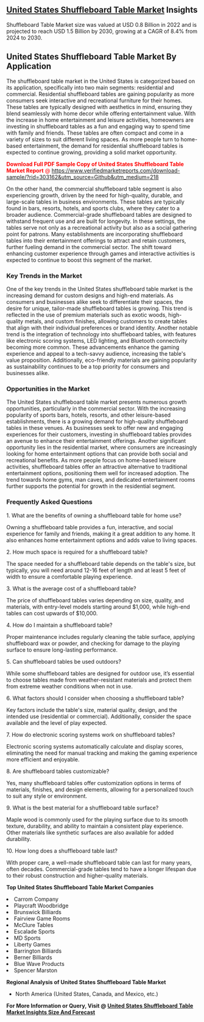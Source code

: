 <h2><a href="https://www.verifiedmarketreports.com/download-sample/?rid=303162&amp;utm_source=Github&amp;utm_medium=218" target="_blank">United States Shuffleboard Table Market</a> Insights</h2><p>Shuffleboard Table Market size was valued at USD 0.8 Billion in 2022 and is projected to reach USD 1.5 Billion by 2030, growing at a CAGR of 8.4% from 2024 to 2030.</p><p> <h2>United States Shuffleboard Table Market By Application</h2> <p>The shuffleboard table market in the United States is categorized based on its application, specifically into two main segments: residential and commercial. Residential shuffleboard tables are gaining popularity as more consumers seek interactive and recreational furniture for their homes. These tables are typically designed with aesthetics in mind, ensuring they blend seamlessly with home decor while offering entertainment value. With the increase in home entertainment and leisure activities, homeowners are investing in shuffleboard tables as a fun and engaging way to spend time with family and friends. These tables are often compact and come in a variety of sizes to suit different living spaces. As more people turn to home-based entertainment, the demand for residential shuffleboard tables is expected to continue growing, providing a solid market opportunity. <p><span class=""><span style="color: #ff0000;"><strong>Download Full PDF Sample Copy of United States Shuffleboard Table Market Report</strong> @ </span><a href="https://www.verifiedmarketreports.com/download-sample/?rid=303162&amp;utm_source=Github&amp;utm_medium=218" target="_blank">https://www.verifiedmarketreports.com/download-sample/?rid=303162&amp;utm_source=Github&amp;utm_medium=218</a></span></p> On the other hand, the commercial shuffleboard table segment is also experiencing growth, driven by the need for high-quality, durable, and large-scale tables in business environments. These tables are typically found in bars, resorts, hotels, and sports clubs, where they cater to a broader audience. Commercial-grade shuffleboard tables are designed to withstand frequent use and are built for longevity. In these settings, the tables serve not only as a recreational activity but also as a social gathering point for patrons. Many establishments are incorporating shuffleboard tables into their entertainment offerings to attract and retain customers, further fueling demand in the commercial sector. The shift toward enhancing customer experience through games and interactive activities is expected to continue to boost this segment of the market. <h3>Key Trends in the Market</h3> <p>One of the key trends in the United States shuffleboard table market is the increasing demand for custom designs and high-end materials. As consumers and businesses alike seek to differentiate their spaces, the desire for unique, tailor-made shuffleboard tables is growing. This trend is reflected in the use of premium materials such as exotic woods, high-quality metals, and custom finishes, allowing customers to create tables that align with their individual preferences or brand identity. Another notable trend is the integration of technology into shuffleboard tables, with features like electronic scoring systems, LED lighting, and Bluetooth connectivity becoming more common. These advancements enhance the gaming experience and appeal to a tech-savvy audience, increasing the table's value proposition. Additionally, eco-friendly materials are gaining popularity as sustainability continues to be a top priority for consumers and businesses alike. <h3>Opportunities in the Market</h3> <p>The United States shuffleboard table market presents numerous growth opportunities, particularly in the commercial sector. With the increasing popularity of sports bars, hotels, resorts, and other leisure-based establishments, there is a growing demand for high-quality shuffleboard tables in these venues. As businesses seek to offer new and engaging experiences for their customers, investing in shuffleboard tables provides an avenue to enhance their entertainment offerings. Another significant opportunity lies in the residential market, where consumers are increasingly looking for home entertainment options that can provide both social and recreational benefits. As more people focus on home-based leisure activities, shuffleboard tables offer an attractive alternative to traditional entertainment options, positioning them well for increased adoption. The trend towards home gyms, man caves, and dedicated entertainment rooms further supports the potential for growth in the residential segment. <h3>Frequently Asked Questions</h3> <p>1. What are the benefits of owning a shuffleboard table for home use?</p> <p>Owning a shuffleboard table provides a fun, interactive, and social experience for family and friends, making it a great addition to any home. It also enhances home entertainment options and adds value to living spaces.</p> <p>2. How much space is required for a shuffleboard table?</p> <p>The space needed for a shuffleboard table depends on the table's size, but typically, you will need around 12-16 feet of length and at least 5 feet of width to ensure a comfortable playing experience.</p> <p>3. What is the average cost of a shuffleboard table?</p> <p>The price of shuffleboard tables varies depending on size, quality, and materials, with entry-level models starting around $1,000, while high-end tables can cost upwards of $10,000.</p> <p>4. How do I maintain a shuffleboard table?</p> <p>Proper maintenance includes regularly cleaning the table surface, applying shuffleboard wax or powder, and checking for damage to the playing surface to ensure long-lasting performance.</p> <p>5. Can shuffleboard tables be used outdoors?</p> <p>While some shuffleboard tables are designed for outdoor use, it’s essential to choose tables made from weather-resistant materials and protect them from extreme weather conditions when not in use.</p> <p>6. What factors should I consider when choosing a shuffleboard table?</p> <p>Key factors include the table's size, material quality, design, and the intended use (residential or commercial). Additionally, consider the space available and the level of play expected.</p> <p>7. How do electronic scoring systems work on shuffleboard tables?</p> <p>Electronic scoring systems automatically calculate and display scores, eliminating the need for manual tracking and making the gaming experience more efficient and enjoyable.</p> <p>8. Are shuffleboard tables customizable?</p> <p>Yes, many shuffleboard tables offer customization options in terms of materials, finishes, and design elements, allowing for a personalized touch to suit any style or environment.</p> <p>9. What is the best material for a shuffleboard table surface?</p> <p>Maple wood is commonly used for the playing surface due to its smooth texture, durability, and ability to maintain a consistent play experience. Other materials like synthetic surfaces are also available for added durability.</p> <p>10. How long does a shuffleboard table last?</p> <p>With proper care, a well-made shuffleboard table can last for many years, often decades. Commercial-grade tables tend to have a longer lifespan due to their robust construction and higher-quality materials.</p> </p><p><strong>Top United States Shuffleboard Table Market Companies</strong></p><div data-test-id=""><p><li>Carrom Company</li><li> Playcraft Woodbridge</li><li> Brunswick Billiards</li><li> Fairview Game Rooms</li><li> McClure Tables</li><li> Escalade Sports</li><li> MD Sports</li><li> Liberty Games</li><li> Barrington Billiards</li><li> Berner Billiards</li><li> Blue Wave Products</li><li> Spencer Marston</li></p><div><strong>Regional Analysis of&nbsp;United States Shuffleboard Table Market</strong></div><ul><li dir="ltr"><p dir="ltr">North America&nbsp;(United States, Canada, and Mexico, etc.)</p></li></ul><p><strong>For More Information or Query, Visit @&nbsp;</strong><strong><a href="https://www.verifiedmarketreports.com/product/shuffleboard-table-market/?utm_source=Github&amp;utm_medium=218" target="_blank">United States Shuffleboard Table Market Insights Size And Forecast</a></strong></p></div>
